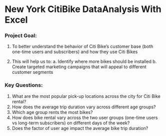 # New York CitiBike DataAnalysis With Excel

### Project Goal: 

1) To better understand the behavior of Citi Bike’s customer base (both one-time users and subscribers) and how they use Citi Bikes

2) This will help us to:
   a. Identify where more bikes should be installed
   b. Create targeted marketing campaigns that will appeal to different customer segments
   
### Key Questions:

1) What are the most popular pick-up locations across the city for Citi Bike rental?
2) How does the average trip duration vary across different age groups?
3) Which age group rents the most bikes?
4) How does bike rental vary across the two user groups (one-time users vs long-term subscribers) on different days of the week? 
5) Does the factor of user age impact the average bike trip duration?





